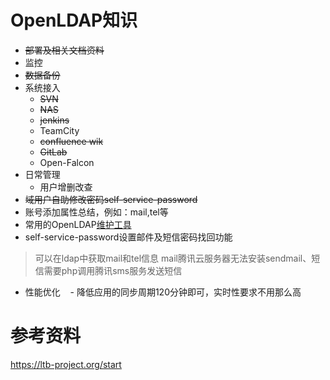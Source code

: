 # OpenLDAP知识
- ~~部署及相关文档资料~~
- 监控
- ~~数据备份~~
- 系统接入
    - ~~SVN~~ 
    - ~~NAS~~
    - ~~jenkins~~
    - TeamCity
    - ~~confluence wik~~
    - ~~GitLab~~
    - Open-Falcon
- 日常管理
    - 用户增删改查
- ~~域用户自助修改密码self-service-password~~
- 账号添加属性总结，例如：mail,tel等
- 常用的OpenLDAP[维护工具](https://github.com/ltb-project)
- self-service-password设置邮件及短信密码找回功能

> 可以在ldap中获取mail和tel信息 mail腾讯云服务器无法安装sendmail、短信需要php调用腾讯sms服务发送短信

- 性能优化
    - 降低应用的同步周期120分钟即可，实时性要求不用那么高
# 参考资料
https://ltb-project.org/start
